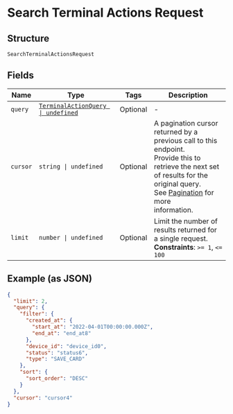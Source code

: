 
# Search Terminal Actions Request

## Structure

`SearchTerminalActionsRequest`

## Fields

| Name | Type | Tags | Description |
|  --- | --- | --- | --- |
| `query` | [`TerminalActionQuery \| undefined`](../../doc/models/terminal-action-query.md) | Optional | - |
| `cursor` | `string \| undefined` | Optional | A pagination cursor returned by a previous call to this endpoint.<br>Provide this to retrieve the next set of results for the original query.<br>See [Pagination](https://developer.squareup.com/docs/build-basics/common-api-patterns/pagination) for more<br>information. |
| `limit` | `number \| undefined` | Optional | Limit the number of results returned for a single request.<br>**Constraints**: `>= 1`, `<= 100` |

## Example (as JSON)

```json
{
  "limit": 2,
  "query": {
    "filter": {
      "created_at": {
        "start_at": "2022-04-01T00:00:00.000Z",
        "end_at": "end_at8"
      },
      "device_id": "device_id0",
      "status": "status6",
      "type": "SAVE_CARD"
    },
    "sort": {
      "sort_order": "DESC"
    }
  },
  "cursor": "cursor4"
}
```

